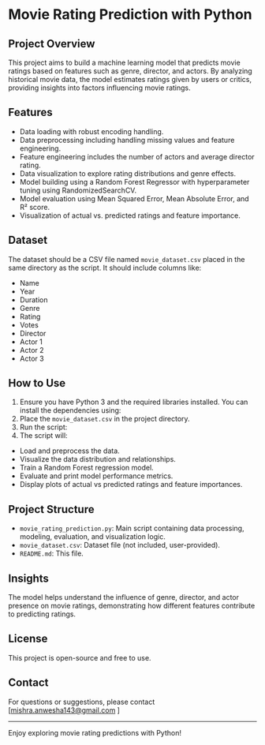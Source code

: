 # Movie Rating Prediction with Python

## Project Overview

This project aims to build a machine learning model that predicts movie ratings based on features such as genre, director, and actors. By analyzing historical movie data, the model estimates ratings given by users or critics, providing insights into factors influencing movie ratings.

## Features

- Data loading with robust encoding handling.
- Data preprocessing including handling missing values and feature engineering.
- Feature engineering includes the number of actors and average director rating.
- Data visualization to explore rating distributions and genre effects.
- Model building using a Random Forest Regressor with hyperparameter tuning using RandomizedSearchCV.
- Model evaluation using Mean Squared Error, Mean Absolute Error, and R² score.
- Visualization of actual vs. predicted ratings and feature importance.

## Dataset

The dataset should be a CSV file named `movie_dataset.csv` placed in the same directory as the script. It should include columns like:

- Name
- Year
- Duration
- Genre
- Rating
- Votes
- Director
- Actor 1
- Actor 2
- Actor 3

## How to Use

1. Ensure you have Python 3 and the required libraries installed. You can install the dependencies using:
2. Place the `movie_dataset.csv` in the project directory.
3. Run the script:
4. The script will:
- Load and preprocess the data.
- Visualize the data distribution and relationships.
- Train a Random Forest regression model.
- Evaluate and print model performance metrics.
- Display plots of actual vs predicted ratings and feature importances.

## Project Structure

- `movie_rating_prediction.py`: Main script containing data processing, modeling, evaluation, and visualization logic.
- `movie_dataset.csv`: Dataset file (not included, user-provided).
- `README.md`: This file.

## Insights

The model helps understand the influence of genre, director, and actor presence on movie ratings, demonstrating how different features contribute to predicting ratings.

## License

This project is open-source and free to use.

## Contact

For questions or suggestions, please contact [mishra.anwesha143@gmail.com ]

---

Enjoy exploring movie rating predictions with Python!
